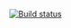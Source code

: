 [![Build status](https://ci.appveyor.com/api/projects/status/463ems7d7ngwm6my?svg=true)](https://ci.appveyor.com/project/davmarat/math)
